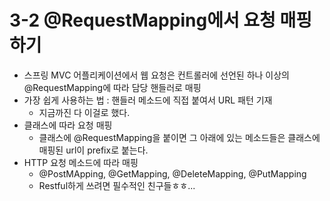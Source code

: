 # 3-2 @RequestMapping에서 요청 매핑하기

- 스프링 MVC 어플리케이션에서 웹 요청은 컨트롤러에 선언된 하나 이상의 @RequestMapping에 따라 담당 핸들러로 매핑
- 가장 쉽게 사용하는 법 : 핸들러 메소드에 직접 붙여서 URL 패턴 기재
    - 지금까진 다 이걸로 했다.
- 클래스에 따라 요청 매핑
    - 클래스에 @RequestMapping을 붙이면 그 아래에 있는 메소드들은 클래스에 매핑된 url이 prefix로 붙는다.
- HTTP 요청 메소드에 따라 매핑
    - @PostMApping, @GetMapping, @DeleteMapping, @PutMapping
    - Restful하게 쓰려면 필수적인 친구들ㅎㅎ...
